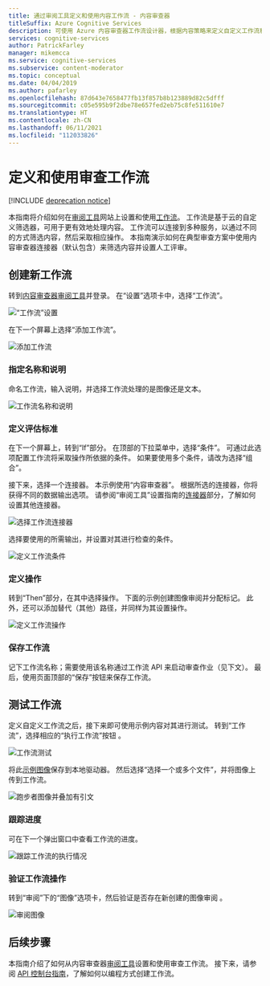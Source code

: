 ```yaml
---
title: 通过审阅工具定义和使用内容工作流 - 内容审查器
titleSuffix: Azure Cognitive Services
description: 可使用 Azure 内容审查器工作流设计器，根据内容策略来定义自定义工作流和阈值。
services: cognitive-services
author: PatrickFarley
manager: mikemcca
ms.service: cognitive-services
ms.subservice: content-moderator
ms.topic: conceptual
ms.date: 04/04/2019
ms.author: pafarley
ms.openlocfilehash: 87d643e7658477fb13f857b8b123889d82c5dfff
ms.sourcegitcommit: c05e595b9f2dbe78e657fed2eb75c8fe511610e7
ms.translationtype: HT
ms.contentlocale: zh-CN
ms.lasthandoff: 06/11/2021
ms.locfileid: "112033826"
---
```

# <a name="define-and-use-moderation-workflows"></a>定义和使用审查工作流

[!INCLUDE [deprecation notice](../includes/tool-deprecation.md)]

本指南将介绍如何在[审阅工具](https://contentmoderator.cognitive.microsoft.com)网站上设置和使用[工作流](../review-api.md#workflows)。 工作流是基于云的自定义筛选器，可用于更有效地处理内容。 工作流可以连接到多种服务，以通过不同的方式筛选内容，然后采取相应操作。 本指南演示如何在典型审查方案中使用内容审查器连接器（默认包含）来筛选内容并设置人工评审。

## <a name="create-a-new-workflow"></a>创建新工作流

转到[内容审查器审阅工具](https://contentmoderator.cognitive.microsoft.com/)并登录。 在“设置”选项卡中，选择“工作流”。

![“工作流”设置](images/2-workflows-0.png)

在下一个屏幕上选择“添加工作流”。

![添加工作流](images/2-workflows-1.png)

### <a name="assign-a-name-and-description"></a>指定名称和说明

命名工作流，输入说明，并选择工作流处理的是图像还是文本。

![工作流名称和说明](images/image-workflow-create.PNG)

### <a name="define-evaluation-criteria"></a>定义评估标准

在下一个屏幕上，转到“If”部分。 在顶部的下拉菜单中，选择“条件”。 可通过此选项配置工作流将采取操作所依据的条件。 如果要使用多个条件，请改为选择“组合”。 

接下来，选择一个连接器。 本示例使用“内容审查器”。 根据所选的连接器，你将获得不同的数据输出选项。 请参阅“审阅工具”设置指南的[连接器](./configure.md#connectors)部分，了解如何设置其他连接器。

![选择工作流连接器](images/image-workflow-connect-to.PNG)

选择要使用的所需输出，并设置对其进行检查的条件。

![定义工作流条件](images/image-workflow-condition.PNG)

### <a name="define-the-action"></a>定义操作

转到“Then”部分，在其中选择操作。 下面的示例创建图像审阅并分配标记。 此外，还可以添加替代（其他）路径，并同样为其设置操作。

![定义工作流操作](images/image-workflow-action.PNG)

### <a name="save-the-workflow"></a>保存工作流

记下工作流名称；需要使用该名称通过工作流 API 来启动审查作业（见下文）。 最后，使用页面顶部的“保存”按钮来保存工作流。

## <a name="test-the-workflow"></a>测试工作流

定义自定义工作流之后，接下来即可使用示例内容对其进行测试。 转到“工作流”，选择相应的“执行工作流”按钮 。

![工作流测试](images/image-workflow-execute.PNG)

将此[示例图像](https://moderatorsampleimages.blob.core.windows.net/samples/sample2.jpg)保存到本地驱动器。 然后选择“选择一个或多个文件”，并将图像上传到工作流。

![跑步者图像并叠加有引文](images/sample-text.jpg)

### <a name="track-progress"></a>跟踪进度

可在下一个弹出窗口中查看工作流的进度。

![跟踪工作流的执行情况](images/image-workflow-job.PNG)

### <a name="verify-workflow-action"></a>验证工作流操作

转到“审阅”下的“图像”选项卡，然后验证是否存在新创建的图像审阅 。

![审阅图像](images/image-workflow-review.PNG)

## <a name="next-steps"></a>后续步骤

本指南介绍了如何从内容审查器[审阅工具](https://contentmoderator.cognitive.microsoft.com)设置和使用审查工作流。 接下来，请参阅 [API 控制台指南](../try-review-api-workflow.md)，了解如何以编程方式创建工作流。
